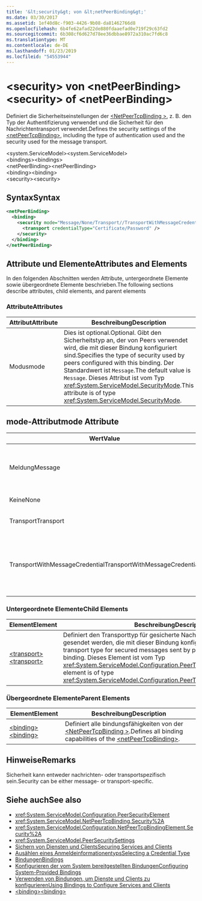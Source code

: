```yaml
---
title: '&lt;security&gt; von &lt;netPeerBinding&gt;'
ms.date: 03/30/2017
ms.assetid: 1ef40d8c-f903-4426-9b08-da81462766d8
ms.openlocfilehash: 6b4fe62afad22de880fdaaefad0e719f29c63fd2
ms.sourcegitcommit: 6b308cf6d627d78ee36dbbae8972a310ac7fd6c8
ms.translationtype: MT
ms.contentlocale: de-DE
ms.lasthandoff: 01/23/2019
ms.locfileid: "54553944"
---
```

# <a name="ltsecuritygt-of-ltnetpeerbindinggt"></a><span data-ttu-id="ff489-102">&lt;security&gt; von &lt;netPeerBinding&gt;</span><span class="sxs-lookup"><span data-stu-id="ff489-102">&lt;security&gt; of &lt;netPeerBinding&gt;</span></span>
<span data-ttu-id="ff489-103">Definiert die Sicherheitseinstellungen der [ \<NetPeerTcpBinding >](../../../../../docs/framework/configure-apps/file-schema/wcf/netpeertcpbinding.md), z. B. den Typ der Authentifizierung verwendet und die Sicherheit für den Nachrichtentransport verwendet.</span><span class="sxs-lookup"><span data-stu-id="ff489-103">Defines the security settings of the [\<netPeerTcpBinding>](../../../../../docs/framework/configure-apps/file-schema/wcf/netpeertcpbinding.md), including the type of authentication used and the security used for the message transport.</span></span>  
  
 <span data-ttu-id="ff489-104">\<system.ServiceModel></span><span class="sxs-lookup"><span data-stu-id="ff489-104">\<system.ServiceModel></span></span>  
<span data-ttu-id="ff489-105">\<bindings></span><span class="sxs-lookup"><span data-stu-id="ff489-105">\<bindings></span></span>  
<span data-ttu-id="ff489-106">\<netPeerBinding></span><span class="sxs-lookup"><span data-stu-id="ff489-106">\<netPeerBinding></span></span>  
<span data-ttu-id="ff489-107">\<binding></span><span class="sxs-lookup"><span data-stu-id="ff489-107">\<binding></span></span>  
<span data-ttu-id="ff489-108">\<security></span><span class="sxs-lookup"><span data-stu-id="ff489-108">\<security></span></span>  
  
## <a name="syntax"></a><span data-ttu-id="ff489-109">Syntax</span><span class="sxs-lookup"><span data-stu-id="ff489-109">Syntax</span></span>  
  
```xml  
<netPeerBinding>
  <binding>
    <security mode="Message/None/Transport//TransportWithMessageCredential">
      <transport credentialType="Certificate/Password" />
    </security>
  </binding>
</netPeerBinding>
```  
  
## <a name="attributes-and-elements"></a><span data-ttu-id="ff489-110">Attribute und Elemente</span><span class="sxs-lookup"><span data-stu-id="ff489-110">Attributes and Elements</span></span>  
 <span data-ttu-id="ff489-111">In den folgenden Abschnitten werden Attribute, untergeordnete Elemente sowie übergeordnete Elemente beschrieben.</span><span class="sxs-lookup"><span data-stu-id="ff489-111">The following sections describe attributes, child elements, and parent elements</span></span>  
  
### <a name="attributes"></a><span data-ttu-id="ff489-112">Attribute</span><span class="sxs-lookup"><span data-stu-id="ff489-112">Attributes</span></span>  
  
|<span data-ttu-id="ff489-113">Attribut</span><span class="sxs-lookup"><span data-stu-id="ff489-113">Attribute</span></span>|<span data-ttu-id="ff489-114">Beschreibung</span><span class="sxs-lookup"><span data-stu-id="ff489-114">Description</span></span>|  
|---------------|-----------------|  
|<span data-ttu-id="ff489-115">Modus</span><span class="sxs-lookup"><span data-stu-id="ff489-115">mode</span></span>|<span data-ttu-id="ff489-116">Dies ist optional.</span><span class="sxs-lookup"><span data-stu-id="ff489-116">Optional.</span></span> <span data-ttu-id="ff489-117">Gibt den Sicherheitstyp an, der von Peers verwendet wird, die mit dieser Bindung konfiguriert sind.</span><span class="sxs-lookup"><span data-stu-id="ff489-117">Specifies the type of security used by peers configured with this binding.</span></span> <span data-ttu-id="ff489-118">Der Standardwert ist `Message`.</span><span class="sxs-lookup"><span data-stu-id="ff489-118">The default value is `Message`.</span></span> <span data-ttu-id="ff489-119">Dieses Attribut ist vom Typ <xref:System.ServiceModel.SecurityMode>.</span><span class="sxs-lookup"><span data-stu-id="ff489-119">This attribute is of type <xref:System.ServiceModel.SecurityMode>.</span></span>|  
  
## <a name="mode-attribute"></a><span data-ttu-id="ff489-120">mode-Attribut</span><span class="sxs-lookup"><span data-stu-id="ff489-120">mode Attribute</span></span>  
  
|<span data-ttu-id="ff489-121">Wert</span><span class="sxs-lookup"><span data-stu-id="ff489-121">Value</span></span>|<span data-ttu-id="ff489-122">Beschreibung</span><span class="sxs-lookup"><span data-stu-id="ff489-122">Description</span></span>|  
|-----------|-----------------|  
|<span data-ttu-id="ff489-123">Meldung</span><span class="sxs-lookup"><span data-stu-id="ff489-123">Message</span></span>|<span data-ttu-id="ff489-124">Durch die SOAP-Sicherheit werden Authentifizierung, Integrität und Vertraulichkeit bereitgestellt.</span><span class="sxs-lookup"><span data-stu-id="ff489-124">SOAP security provides authentication, integrity and confidentiality.</span></span>|  
|<span data-ttu-id="ff489-125">Keine</span><span class="sxs-lookup"><span data-stu-id="ff489-125">None</span></span>|<span data-ttu-id="ff489-126">Die Sicherheitsfunktionen sind deaktiviert.</span><span class="sxs-lookup"><span data-stu-id="ff489-126">Security is disabled.</span></span>|  
|<span data-ttu-id="ff489-127">Transport</span><span class="sxs-lookup"><span data-stu-id="ff489-127">Transport</span></span>|<span data-ttu-id="ff489-128">Die Sicherheit wird über HTTPS bereitgestellt.</span><span class="sxs-lookup"><span data-stu-id="ff489-128">Security is provided using HTTPS.</span></span>|  
|<span data-ttu-id="ff489-129">TransportWithMessageCredential</span><span class="sxs-lookup"><span data-stu-id="ff489-129">TransportWithMessageCredential</span></span>|<span data-ttu-id="ff489-130">HTTPS stellt Authentifizierung und Vertraulichkeit bereit.</span><span class="sxs-lookup"><span data-stu-id="ff489-130">HTTPS provides authentication and confidentiality.</span></span> <span data-ttu-id="ff489-131">Die SOAP-Nachrichten bieten umfassende Anmeldeinformationstypen.</span><span class="sxs-lookup"><span data-stu-id="ff489-131">SOAP messages provide rich credential types.</span></span>|  
  
### <a name="child-elements"></a><span data-ttu-id="ff489-132">Untergeordnete Elemente</span><span class="sxs-lookup"><span data-stu-id="ff489-132">Child Elements</span></span>  
  
|<span data-ttu-id="ff489-133">Element</span><span class="sxs-lookup"><span data-stu-id="ff489-133">Element</span></span>|<span data-ttu-id="ff489-134">Beschreibung</span><span class="sxs-lookup"><span data-stu-id="ff489-134">Description</span></span>|  
|-------------|-----------------|  
|[<span data-ttu-id="ff489-135">\<transport></span><span class="sxs-lookup"><span data-stu-id="ff489-135">\<transport></span></span>](../../../../../docs/framework/configure-apps/file-schema/wcf/transport-of-netpeertcpbinding.md)|<span data-ttu-id="ff489-136">Definiert den Transporttyp für gesicherte Nachrichten, die von Peers gesendet werden, die mit dieser Bindung konfiguriert sind.</span><span class="sxs-lookup"><span data-stu-id="ff489-136">Defines the transport type for secured messages sent by peers configured with this binding.</span></span> <span data-ttu-id="ff489-137">Dieses Element ist vom Typ <xref:System.ServiceModel.Configuration.PeerTransportSecurityElement>.</span><span class="sxs-lookup"><span data-stu-id="ff489-137">This element is of type <xref:System.ServiceModel.Configuration.PeerTransportSecurityElement>.</span></span>|  
  
### <a name="parent-elements"></a><span data-ttu-id="ff489-138">Übergeordnete Elemente</span><span class="sxs-lookup"><span data-stu-id="ff489-138">Parent Elements</span></span>  
  
|<span data-ttu-id="ff489-139">Element</span><span class="sxs-lookup"><span data-stu-id="ff489-139">Element</span></span>|<span data-ttu-id="ff489-140">Beschreibung</span><span class="sxs-lookup"><span data-stu-id="ff489-140">Description</span></span>|  
|-------------|-----------------|  
|[<span data-ttu-id="ff489-141">\<binding></span><span class="sxs-lookup"><span data-stu-id="ff489-141">\<binding></span></span>](../../../../../docs/framework/misc/binding.md)|<span data-ttu-id="ff489-142">Definiert alle bindungsfähigkeiten von der [ \<NetPeerTcpBinding >](../../../../../docs/framework/configure-apps/file-schema/wcf/netpeertcpbinding.md).</span><span class="sxs-lookup"><span data-stu-id="ff489-142">Defines all binding capabilities of the [\<netPeerTcpBinding>](../../../../../docs/framework/configure-apps/file-schema/wcf/netpeertcpbinding.md).</span></span>|  
  
## <a name="remarks"></a><span data-ttu-id="ff489-143">Hinweise</span><span class="sxs-lookup"><span data-stu-id="ff489-143">Remarks</span></span>  
 <span data-ttu-id="ff489-144">Sicherheit kann entweder nachrichten- oder transportspezifisch sein.</span><span class="sxs-lookup"><span data-stu-id="ff489-144">Security can be either message- or transport-specific.</span></span>  
  
## <a name="see-also"></a><span data-ttu-id="ff489-145">Siehe auch</span><span class="sxs-lookup"><span data-stu-id="ff489-145">See also</span></span>
- <xref:System.ServiceModel.Configuration.PeerSecurityElement>
- <xref:System.ServiceModel.NetPeerTcpBinding.Security%2A>
- <xref:System.ServiceModel.Configuration.NetPeerTcpBindingElement.Security%2A>
- <xref:System.ServiceModel.PeerSecuritySettings>
- [<span data-ttu-id="ff489-146">Sichern von Diensten und Clients</span><span class="sxs-lookup"><span data-stu-id="ff489-146">Securing Services and Clients</span></span>](../../../../../docs/framework/wcf/feature-details/securing-services-and-clients.md)
- [<span data-ttu-id="ff489-147">Ausählen eines Anmeldeinformationentyps</span><span class="sxs-lookup"><span data-stu-id="ff489-147">Selecting a Credential Type</span></span>](../../../../../docs/framework/wcf/feature-details/selecting-a-credential-type.md)
- [<span data-ttu-id="ff489-148">Bindungen</span><span class="sxs-lookup"><span data-stu-id="ff489-148">Bindings</span></span>](../../../../../docs/framework/wcf/bindings.md)
- [<span data-ttu-id="ff489-149">Konfigurieren der vom System bereitgestellten Bindungen</span><span class="sxs-lookup"><span data-stu-id="ff489-149">Configuring System-Provided Bindings</span></span>](../../../../../docs/framework/wcf/feature-details/configuring-system-provided-bindings.md)
- [<span data-ttu-id="ff489-150">Verwenden von Bindungen, um Dienste und Clients zu konfigurieren</span><span class="sxs-lookup"><span data-stu-id="ff489-150">Using Bindings to Configure Services and Clients</span></span>](../../../../../docs/framework/wcf/using-bindings-to-configure-services-and-clients.md)
- [<span data-ttu-id="ff489-151">\<binding></span><span class="sxs-lookup"><span data-stu-id="ff489-151">\<binding></span></span>](../../../../../docs/framework/misc/binding.md)
